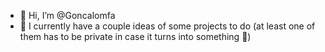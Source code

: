 - 👋 Hi, I’m @Goncalomfa
- 🌱 I currently have a couple ideas of some projects to do (at least one of them has to be private in case it turns into something 👀)

<!---
Goncalomfa/Goncalomfa is a ✨ special ✨ repository because its `README.md` (this file) appears on your GitHub profile.
You can click the Preview link to take a look at your changes.
--->
